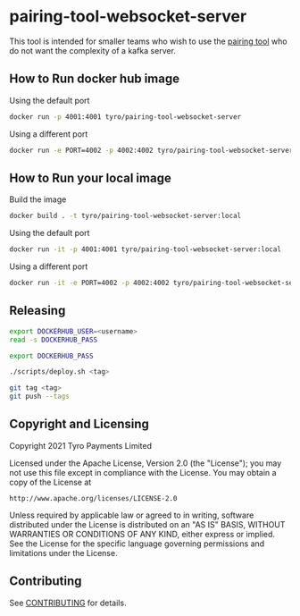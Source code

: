 # pairing-tool-websocket-server

This tool is intended for smaller teams who wish to use the [pairing tool](https://github.com/tyro/pairing-tool) 
who do not want the complexity of a kafka server.

## How to Run docker hub image

Using the default port
```bash
docker run -p 4001:4001 tyro/pairing-tool-websocket-server
```

Using a different port
```bash
docker run -e PORT=4002 -p 4002:4002 tyro/pairing-tool-websocket-server
```

## How to Run your local image

Build the image
```bash
docker build . -t tyro/pairing-tool-websocket-server:local
```

Using the default port
```bash
docker run -it -p 4001:4001 tyro/pairing-tool-websocket-server:local
```

Using a different port
```bash
docker run -it -e PORT=4002 -p 4002:4002 tyro/pairing-tool-websocket-server:local
```

## Releasing

```bash
export DOCKERHUB_USER=<username>
read -s DOCKERHUB_PASS

export DOCKERHUB_PASS

./scripts/deploy.sh <tag>

git tag <tag>
git push --tags
```

## Copyright and Licensing

Copyright 2021 Tyro Payments Limited

Licensed under the Apache License, Version 2.0 (the "License");
you may not use this file except in compliance with the License.
You may obtain a copy of the License at

    http://www.apache.org/licenses/LICENSE-2.0

Unless required by applicable law or agreed to in writing, software
distributed under the License is distributed on an "AS IS" BASIS,
WITHOUT WARRANTIES OR CONDITIONS OF ANY KIND, either express or implied.
See the License for the specific language governing permissions and
limitations under the License.

## Contributing

See [CONTRIBUTING](CONTRIBUTING.md) for details.
